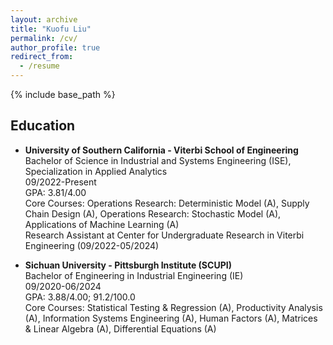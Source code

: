 ```yaml
---
layout: archive
title: "Kuofu Liu"
permalink: /cv/
author_profile: true
redirect_from:
  - /resume
---
```


{% include base_path %}

## Education

* **University of Southern California - Viterbi School of Engineering**<br>
  Bachelor of Science in Industrial and Systems Engineering (ISE),<br>
  Specialization in Applied Analytics<br>
  09/2022-Present<br>
  GPA: 3.81/4.00<br>
  Core Courses: Operations Research: Deterministic Model (A), Supply Chain Design (A), Operations Research:         Stochastic Model (A), Applications of Machine Learning (A)<br>
  Research Assistant at Center for Undergraduate Research in Viterbi Engineering (09/2022-05/2024)
  
* **Sichuan University - Pittsburgh Institute (SCUPI)**<br>
  Bachelor of Engineering in Industrial Engineering (IE)<br>
  09/2020-06/2024<br>
  GPA: 3.88/4.00; 91.2/100.0<br>
  Core Courses: Statistical Testing & Regression (A), Productivity Analysis (A), Information Systems Engineering (A), Human Factors (A), Matrices & Linear Algebra (A), Differential Equations (A)

